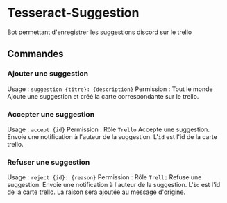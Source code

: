 # Tesseract-Suggestion
Bot permettant d'enregistrer les suggestions discord sur le trello

## Commandes

### Ajouter une suggestion
Usage : `suggestion {titre}: {description}`
Permission : Tout le monde
Ajoute une suggestion et créé la carte correspondante sur le trello.

### Accepter une suggestion
Usage : `accept {id}`
Permission : Rôle `Trello`
Accepte une suggestion. Envoie une notification à l'auteur de la suggestion. L'`id` est l'id de la carte trello.

### Refuser une suggestion
Usage : `reject {id}: {reason}`
Permission : Rôle `Trello`
Refuse une suggestion. Envoie une notification à l'auteur de la suggestion. L'`id` est l'id de la carte trello. La raison sera ajoutée au message d'origine.
